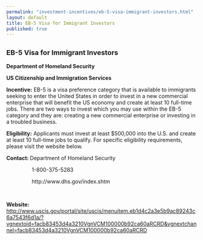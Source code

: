 ```yaml
---
permalink: "investment-incentives/eb-5-visa-immigrant-investors.html"
layout: default
title: EB-5 Visa for Immigrant Investors
published: true
---
```


<H2><SPAN style="FONT-SIZE: large">EB-5 Visa for Immigrant Investors</span></h2>
<P><STRONG>Department of Homeland Security</strong></p>
<P><STRONG>US Citizenship and Immigration Services</strong></p>
<P><STRONG>Incentive:</strong> EB-5 is a visa preference category that is available to immigrants seeking to enter the United States in order to invest in a new commercial enterprise that will benefit the US economy and create at least 10 full-time jobs. There are two ways to invest which you may use within the EB-5 category and they are: creating a new commercial enterprise or investing in a troubled business.</p>
<P><STRONG>Eligibility:</strong> Applicants must invest at least $500,000 into the U.S. and create at least 10 full-time jobs to qualify. For specific eligibility requirements, please visit the website below. </p>
<P class=Default><STRONG>Contact: </strong>Department of Homeland Security</p>
<P>&nbsp;&nbsp;&nbsp;&nbsp;&nbsp;&nbsp;&nbsp;&nbsp;&nbsp;&nbsp;&nbsp;&nbsp;&nbsp;&nbsp;&nbsp;&nbsp; 1-800-375-5283 </p>
<P>&nbsp;&nbsp;&nbsp;&nbsp;&nbsp;&nbsp;&nbsp;&nbsp;&nbsp;&nbsp;&nbsp;&nbsp;&nbsp;&nbsp;&nbsp;&nbsp; http://www.dhs.gov/index.shtm</p>
<P><SPAN style="FONT-FAMILY: Times New Roman">&nbsp;</span></p>
<P><STRONG>Website:</strong> <A href="http://www.uscis.gov/portal/site/uscis/menuitem.eb1d4c2a3e5b9ac89243c6a7543f6d1a/?vgnextoid=facb83453d4a3210VgnVCM100000b92ca60aRCRD&amp;vgnextchannel=facb83453d4a3210VgnVCM100000b92ca60aRCRD">http://www.uscis.gov/portal/site/uscis/menuitem.eb1d4c2a3e5b9ac89243c6a7543f6d1a/?vgnextoid=facb83453d4a3210VgnVCM100000b92ca60aRCRD&amp;vgnextchannel=facb83453d4a3210VgnVCM100000b92ca60aRCRD</a></p> 